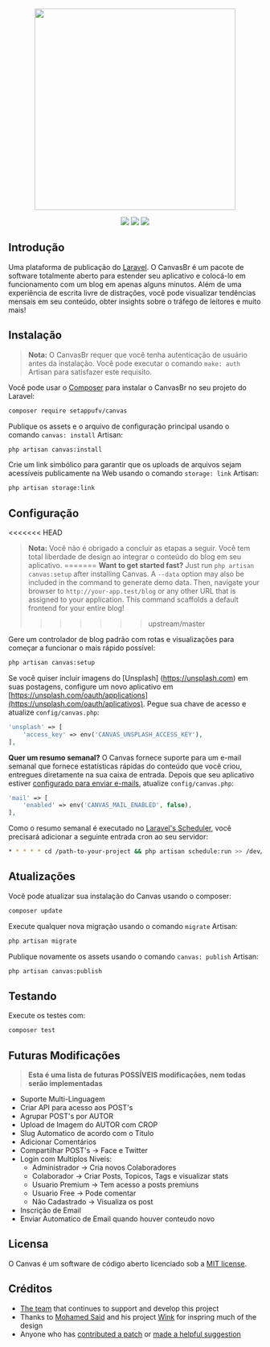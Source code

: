 <p align="center">
    <br>
    <img src="https://raw.githubusercontent.com/cnvs/art/master/github-header.png" width="400">
</p>

<p align="center">
	<a href="https://packagist.org/packages/setappufv/canvas"><img src="https://poser.pugx.org/setappufv/canvas/downloads"></a>
	<a href="https://packagist.org/packages/setappufv/canvas"><img src="https://poser.pugx.org/setappufv/canvas/v/stable"></a>
	<a href="https://packagist.org/packages/setappufv/canvas"><img src="https://poser.pugx.org/setappufv/canvas/license"></a>
    <br>
</p>

## Introdução

Uma plataforma de publicação do [Laravel](https://laravel.com). O CanvasBr é um pacote de software totalmente aberto para estender seu aplicativo e colocá-lo em funcionamento com um blog em apenas alguns minutos. Além de uma experiência de escrita livre de distrações, você pode visualizar tendências mensais em seu conteúdo, obter insights sobre o tráfego de leitores e muito mais!

## Instalação

> **Nota:** O CanvasBr requer que você tenha autenticação de usuário antes da instalação. Você pode executar o comando `make: auth` Artisan para satisfazer este requisito.

Você pode usar o [Composer](https://getcomposer.org/) para instalar o CanvasBr no seu projeto do Laravel:

```bash
composer require setappufv/canvas
```

Publique os assets e o arquivo de configuração principal usando o comando `canvas: install` Artisan:

```bash
php artisan canvas:install
```

Crie um link simbólico para garantir que os uploads de arquivos sejam acessíveis publicamente na Web usando o comando `storage: link` Artisan:

```bash
php artisan storage:link
```

## Configuração

<<<<<<< HEAD
> **Nota:** Você não é obrigado a concluir as etapas a seguir. Você tem total liberdade de design ao integrar o conteúdo do blog em seu aplicativo.
=======
**Want to get started fast?** Just run `php artisan canvas:setup` after installing Canvas. A `--data` option may also be included in the command to generate demo data. Then, navigate your browser to `http://your-app.test/blog` or any other URL that is assigned to your application. This command scaffolds a default frontend for your entire blog!
>>>>>>> upstream/master

Gere um controlador de blog padrão com rotas e visualizações para começar a funcionar o mais rápido possível:

```bash
php artisan canvas:setup
```
Se você quiser incluir imagens do [Unsplash] (https://unsplash.com) em suas postagens, configure um novo aplicativo em [https://unsplash.com/oauth/applications](https://unsplash.com/oauth/aplicativos). Pegue sua chave de acesso e atualize `config/canvas.php`:

```php
'unsplash' => [
    'access_key' => env('CANVAS_UNSPLASH_ACCESS_KEY'),
],
```

**Quer um resumo semanal?** O Canvas fornece suporte para um e-mail semanal que fornece estatísticas rápidas do conteúdo que você criou, entregues diretamente na sua caixa de entrada. Depois que seu aplicativo estiver [configurado para enviar e-mails](https://laravel.com/docs/5.8/mail), atualize `config/canvas.php`:

```php
'mail' => [
    'enabled' => env('CANVAS_MAIL_ENABLED', false),
],
```

Como o resumo semanal é executado no [Laravel's Scheduler](https://laravel.com/docs/5.8/scheduling#introduction), você precisará adicionar a seguinte entrada cron ao seu servidor:

```bash
* * * * * cd /path-to-your-project && php artisan schedule:run >> /dev/null 2>&1
```

## Atualizações
Você pode atualizar sua instalação do Canvas usando o composer:

```bash
composer update
```

Execute qualquer nova migração usando o comando `migrate` Artisan:

```bash
php artisan migrate
```

Publique novamente os assets usando o comando `canvas: publish` Artisan:

```bash
php artisan canvas:publish
```

## Testando

Execute os testes com:

```bash
composer test
```

## Futuras Modificações

> **Esta é uma lista de futuras POSSÍVEIS modificações, nem todas serão implementadas**

<ul>
    <li> Suporte Multi-Linguagem </li>
    <li> Criar API para acesso aos POST's </li>
    <li> Agrupar POST's por AUTOR </li>
    <li> Upload de Imagem do AUTOR com CROP </li>
    <li> Slug Automatico de acordo com o Titulo </li>
    <li> Adicionar Comentários </li>
    <li> Compartilhar POST's -> Face e Twitter </li>
    <li> Login com Multiplos Niveis:
        <ul>
            <li>Administrador -> Cria novos Colaboradores </li>
            <li> Colaborador -> Criar Posts, Topicos, Tags e visualizar stats </li>
            <li> Usuario Premium -> Tem acesso a posts premiuns </li>
            <li> Usuario Free -> Pode comentar </li>
            <li> Não Cadastrado -> Visualiza os post </li>
        </ul>
    </li>
    <li> Inscrição de Email </li>
    <li> Enviar Automatico de Email quando houver conteudo novo </li>
</ul>

## Licensa
O Canvas é um software de código aberto licenciado sob a [MIT license](https://opensource.org/licenses/MIT).

## Créditos

- [The team](https://github.com/orgs/cnvs/people) that continues to support and develop this project
- Thanks to [Mohamed Said](https://themsaid.com/) and his project [Wink](https://github.com/writingink/wink) for inspring much of the design
- Anyone who has [contributed a patch](https://github.com/cnvs/canvas/pulls) or [made a helpful suggestion](https://github.com/cnvs/canvas/issues)
